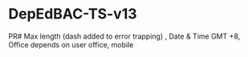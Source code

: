# DepEdBAC-TS-v13
PR# Max length (dash added to error trapping) , Date &amp; Time GMT +8, Office depends on user office, mobile
